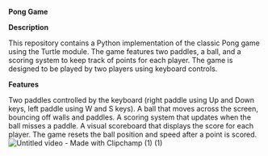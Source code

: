 **Pong Game**

**Description**

This repository contains a Python implementation of the classic Pong game using the Turtle module. The game features two paddles, a ball, and a scoring system to keep track of points for each player. The game is designed to be played by two players using keyboard controls.

**Features**

Two paddles controlled by the keyboard (right paddle using Up and Down keys, left paddle using W and S keys).
A ball that moves across the screen, bouncing off walls and paddles.
A scoring system that updates when the ball misses a paddle.
A visual scoreboard that displays the score for each player.
The game resets the ball position and speed after a point is scored.
![Untitled video - Made with Clipchamp (1) (1)](https://github.com/user-attachments/assets/95494724-be57-47bb-a6cc-eb64b900cd2d)
